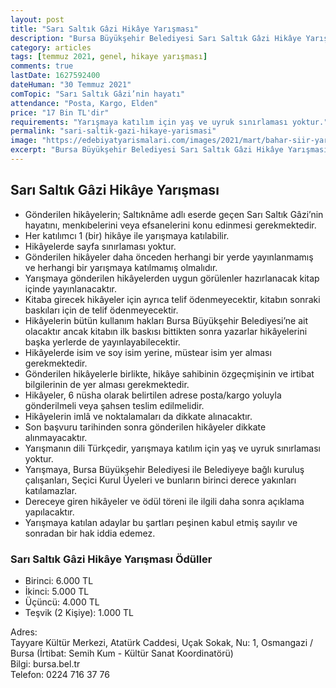 ```yaml
---
layout: post
title: "Sarı Saltık Gâzi Hikâye Yarışması"
description: "Bursa Büyükşehir Belediyesi Sarı Saltık Gâzi Hikâye Yarışması düzenliyor."
category: articles
tags: [temmuz 2021, genel, hikaye yarışması]
comments: true
lastDate: 1627592400    
dateHuman: "30 Temmuz 2021"
comTopic: "Sarı Saltık Gâzi’nin hayatı"
attendance: "Posta, Kargo, Elden"
price: "17 Bin TL'dir"
requirements: "Yarışmaya katılım için yaş ve uyruk sınırlaması yoktur."
permalink: "sari-saltik-gazi-hikaye-yarismasi"
image: "https://edebiyatyarismalari.com/images/2021/mart/bahar-siir-yarismasi.jpg"
excerpt: "Bursa Büyükşehir Belediyesi Sarı Saltık Gâzi Hikâye Yarışması düzenliyor."
---
```


## Sarı Saltık Gâzi Hikâye Yarışması
- Gönderilen hikâyelerin; Saltıknâme adlı eserde geçen Sarı Saltık Gâzi’nin hayatını, menkıbelerini veya efsanelerini konu edinmesi gerekmektedir.
- Her katılımcı 1 (bir) hikâye ile yarışmaya katılabilir.
- Hikâyelerde sayfa sınırlaması yoktur.
- Gönderilen hikâyeler daha önceden herhangi bir yerde yayınlanmamış ve herhangi bir yarışmaya katılmamış olmalıdır.
- Yarışmaya gönderilen hikâyelerden uygun görülenler hazırlanacak kitap içinde yayınlanacaktır.
- Kitaba girecek hikâyeler için ayrıca telif ödenmeyecektir, kitabın sonraki baskıları için de telif ödenmeyecektir.
- Hikâyelerin bütün kullanım hakları Bursa Büyükşehir Belediyesi’ne ait olacaktır ancak kitabın ilk baskısı bittikten sonra yazarlar hikâyelerini başka yerlerde de yayınlayabilecektir.
- Hikâyelerde isim ve soy isim yerine, müstear isim yer alması gerekmektedir.
- Gönderilen hikâyelerle birlikte, hikâye sahibinin özgeçmişinin ve irtibat bilgilerinin de yer alması gerekmektedir.
- Hikâyeler, 6 nüsha olarak belirtilen adrese posta/kargo yoluyla gönderilmeli veya şahsen teslim edilmelidir.
- Hikâyelerin imlâ ve noktalamaları da dikkate alınacaktır.
- Son başvuru tarihinden sonra gönderilen hikâyeler dikkate alınmayacaktır.
- Yarışmanın dili Türkçedir, yarışmaya katılım için yaş ve uyruk sınırlaması yoktur.
- Yarışmaya, Bursa Büyükşehir Belediyesi ile Belediyeye bağlı kuruluş çalışanları, Seçici Kurul Üyeleri ve bunların birinci derece yakınları katılamazlar.
- Dereceye giren hikâyeler ve ödül töreni ile ilgili daha sonra açıklama yapılacaktır.
- Yarışmaya katılan adaylar bu şartları peşinen kabul etmiş sayılır ve sonradan bir hak iddia edemez.

### Sarı Saltık Gâzi Hikâye Yarışması Ödüller
- Birinci: 6.000 TL
- İkinci: 5.000 TL
- Üçüncü: 4.000 TL
- Teşvik (2 Kişiye): 1.000 TL

Adres:  
Tayyare Kültür Merkezi, Atatürk Caddesi, Uçak Sokak, Nu: 1, Osmangazi / Bursa (İrtibat: Semih Kum - Kültür Sanat Koordinatörü)  
Bilgi: bursa.bel.tr  
Telefon: 0224 716 37 76  